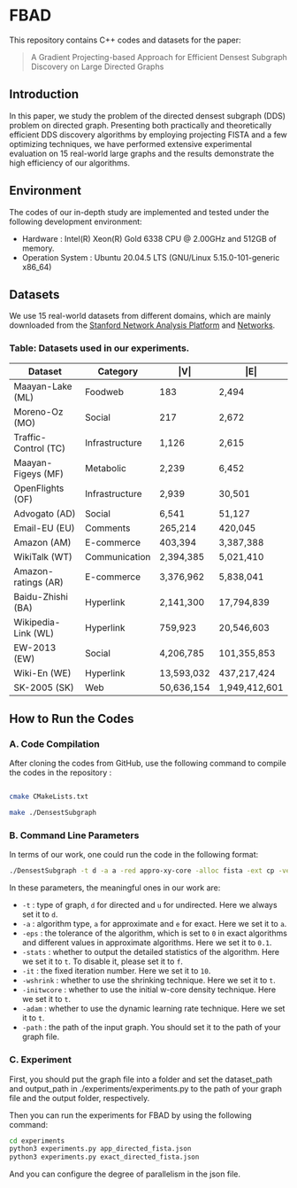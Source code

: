 # FBAD

This repository contains C++ codes and datasets for the paper:

> A Gradient Projecting-based Approach for Efficient Densest Subgraph Discovery on Large Directed Graphs

## Introduction

In this paper, we study the problem of the directed densest subgraph (DDS) problem on directed graph. Presenting both practically and
theoretically efficient DDS discovery algorithms by employing projecting FISTA and a few optimizing techniques, we have performed extensive experimental evaluation on 15 real-world large graphs and the results demonstrate the high efficiency of our algorithms.

## Environment

The codes of our in-depth study are implemented and tested under the following development environment:

- Hardware : Intel(R) Xeon(R) Gold 6338 CPU @ 2.00GHz and 512GB of memory.
- Operation System : Ubuntu 20.04.5 LTS (GNU/Linux 5.15.0-101-generic x86_64)

## Datasets

We use 15 real-world datasets from different domains, which are mainly downloaded from the [Stanford Network Analysis Platform](http://snap.stanford.edu/data/) and [Networks](http://konect.cc/networks/).



### Table: Datasets used in our experiments.

| Dataset | Category | \|V\| | \|E\| |
|---------|----------|-------|-------|
| Maayan-Lake (ML) | Foodweb | 183 | 2,494 |
| Moreno-Oz (MO) | Social | 217 | 2,672 |
| Traffic-Control (TC) | Infrastructure | 1,126 | 2,615 |
| Maayan-Figeys (MF) | Metabolic | 2,239 | 6,452 |
| OpenFlights (OF) | Infrastructure | 2,939 | 30,501 |
| Advogato (AD) | Social | 6,541 | 51,127 |
| Email-EU (EU) | Comments | 265,214 | 420,045 |
| Amazon (AM) | E-commerce | 403,394 | 3,387,388 |
| WikiTalk (WT) | Communication | 2,394,385 | 5,021,410 |
| Amazon-ratings (AR) | E-commerce | 3,376,962 | 5,838,041 |
| Baidu-Zhishi (BA) | Hyperlink | 2,141,300 | 17,794,839 |
| Wikipedia-Link (WL) | Hyperlink | 759,923 | 20,546,603 |
| EW-2013 (EW) | Social | 4,206,785 | 101,355,853 |
| Wiki-En (WE) | Hyperlink | 13,593,032 | 437,217,424 |
| SK-2005 (SK) | Web | 50,636,154 | 1,949,412,601 |


## How to Run the Codes


### A. Code Compilation


After cloning the codes from GitHub, use the following command to compile the codes in the repository :


```sh

cmake CMakeLists.txt

make ./DensestSubgraph

```


### B. Command Line Parameters


In terms of our work, one could run the code in the following format:

```sh
./DensestSubgraph -t d -a a -red appro-xy-core -alloc fista -ext cp -ver cp -dc t -seq t -map t -res t -width 5 -stats t -it 10 -wshrink t -initwcore t -adam t -path ./path/to/your/graph.txt -eps 0.1
```

In these parameters, the meaningful ones in our work are:
- `-t` : type of graph, `d` for directed and `u` for undirected. Here we always set it to `d`.
- `-a` : algorithm type, `a` for approximate and `e` for exact. Here we set it to `a`.
- `-eps` : the tolerance of the algorithm, which is set to `0` in exact algorithms and different values in approximate algorithms. Here we set it to `0.1`.
- `-stats` : whether to output the detailed statistics of the algorithm. Here we set it to `t`. To disable it, please set it to `f`.
- `-it` : the fixed iteration number. Here we set it to `10`.
- `-wshrink` : whether to use the shrinking technique. Here we set it to `t`.
- `-initwcore` : whether to use the initial w-core density technique. Here we set it to `t`.
- `-adam` : whether to use the dynamic learning rate technique. Here we set it to `t`.
- `-path` : the path of the input graph. You should set it to the path of your graph file. 

### C. Experiment

First, you should put the graph file into a folder and set the dataset_path and output_path in ./experiments/experiments.py to the path of your graph file and the output folder, respectively. 

Then you can run the experiments for FBAD by using the following command:

```sh
cd experiments
python3 experiments.py app_directed_fista.json
python3 experiments.py exact_directed_fista.json
```

And you can configure the degree of parallelism in the json file.
